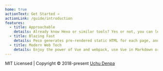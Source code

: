 ```yaml
---
home: true
actionText: Get Started →
actionLink: /guide/introduction
features:
  - title: Approachable
    details: Already know Hexo or similar tools? Yes or not, you can learn how to use Peco in minutes.
  - title: Blazing Fast
    details: Peco generates pre-rendered static HTML for each page, and runs as an SPA once a page is loaded.
  - title: Modern Web Tech
    details: Enjoy the power of Vue and webpack, use Vue in Markdown or even write your own themes.
---
```


<div class="footer">

MIT Licensed | Copyright © 2018-present [Uchu Denpa](https://upa.sh)

</div>

